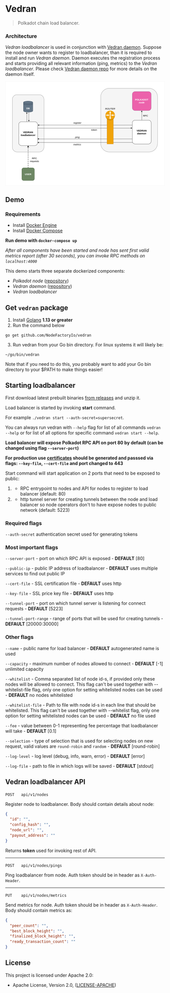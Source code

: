 # Vedran

> Polkadot chain load balancer.

### Architecture

_Vedran loadbalancer_ is used in conjunction with [Vedran daemon](https://github.com/NodeFactoryIo/vedran-daemon). Suppose the node owner wants to register to loadbalancer, than it is required to install and run _Vedran daemon_. Daemon executes the registration process and starts providing all relevant information (ping, metrics) to the _Vedran loadbalancer_. Please check [Vedran daemon repo](https://github.com/NodeFactoryIo/vedran-daemon) for more details on the daemon itself.


![Image of vedran architecture](./assets/vedran-arch.png)

## Demo

### Requirements

- Install [Docker Engine](https://docs.docker.com/engine/install/)
- Install [Docker Compose](https://docs.docker.com/compose/install/)

**Run demo with `docker-compose up`**

_After all components have been started and node has sent first valid metrics report (after 30 seconds), you can invoke RPC methods on `localhost:4000`_

This demo starts three separate dockerized components:
- _Polkadot node_ ([repository](https://github.com/paritytech/polkadot))
- _Vedran daemon_ ([repository](https://github.com/NodeFactoryIo/vedran-daemon))
- _Vedran loadbalancer_

## Get `vedran` package
1. Install [Golang](https://golang.org/doc/install) **1.13 or greater**
2. Run the command below
```
go get github.com/NodeFactoryIo/vedran
```
3. Run vedran from your Go bin directory. For linux systems it will likely be:
```
~/go/bin/vedran
```
Note that if you need to do this, you probably want to add your Go bin directory to your $PATH to make things easier!

## Starting loadbalancer

First download latest prebuilt binaries [from releases](https://github.com/NodeFactoryIo/vedran/releases) and unzip it.

Load balancer is started by invoking **start** command.

For example `./vedran start --auth-secret=supersecret`.

You can always run vedran with `--help` flag for list of all commands `vedran --help` or for list of all options for specific command `vedran start --help`.

**Load balancer will expose Polkadot RPC API on port 80 by default (can be changed using flag `--server-port`)**


**For production use [certificates](https://certbot.eff.org/) should be generated and passsed via flags: `--key-file`, `--cert-file` and port changed to 443**

Start command will start application on 2 ports that need to be exposed to public:
 1. - RPC entrypoint to nodes and API for nodes to register to load balancer (default: 80)
 2. - http tunnel server for creating tunnels between the node and load balancer so node operators don't to have expose nodes to public network (default: 5223)


### Required flags

`--auth-secret` authentication secret used for generating tokens

### Most important flags

`--server-port` - port on which RPC API is exposed  - **DEFAULT** [80]

`--public-ip` - public IP address of loadbalancer - **DEFAULT** uses multiple services to find out public IP

`--cert-file` - SSL certification file - **DEFAULT** uses http

`--key-file` - SSL price key file - **DEFAULT** uses http

`--tunnel-port` - port on which tunnel server is listening for connect requests - **DEFAULT** [5223]

`--tunnel-port-range` - range of ports that will be used for creating tunnels - **DEFAULT** [20000:30000]

### Other flags

`--name` - public name for load balancer - **DEFAULT** autogenerated name is used

`--capacity` - maximum number of nodes allowed to connect - **DEFAULT** [-1] unlimited capacity

`--whitelist` - Comma separated list of node id-s, if provided only these nodes will be allowed to connect. This flag can't be used together with --whitelist-file flag, only one option for setting whitelisted nodes can be used - **DEFAULT** no nodes whitelisted

`--whitelist-file` - Path to file with node id-s in each line that should be whitelisted. This flag can't be used together with --whitelist flag, only one option for setting whitelisted nodes can be used - **DEFAULT** no file used

`--fee` - value between 0-1 representing fee percentage that loadbalancer will take - **DEFAULT** [0.1]

`--selection` - type of selection that is used for selecting nodes on new request, valid values are `round-robin` and `random` - **DEFAULT** [round-robin]

`--log-level` - log level (debug, info, warn, error) - **DEFAULT** [error]

`--log-file` - path to file in which logs will be saved - **DEFAULT** [stdout]

## Vedran loadbalancer API

`POST   api/v1/nodes`

Register node to loadbalancer. Body should contain details about node:

```json
{
  "id": "",
  "config_hash": "",
  "node_url": "",
  "payout_address": ""
}
```

Returns **token** used for invoking rest of API.

---

`POST   api/v1/nodes/pings`

Ping loadbalancer from node. Auth token should be in header as `X-Auth-Header`.

---

`PUT    api/v1/nodes/metrics`

Send metrics for node. Auth token should be in header as `X-Auth-Header`. Body should contain metrics as:

```json
{
  "peer_count": "",
  "best_block_height": "",
  "finalized_block_height": "",
  "ready_transaction_count": ""
}
```

## License

This project is licensed under Apache 2.0:
- Apache License, Version 2.0, ([LICENSE-APACHE](http://www.apache.org/licenses/LICENSE-2.0))
